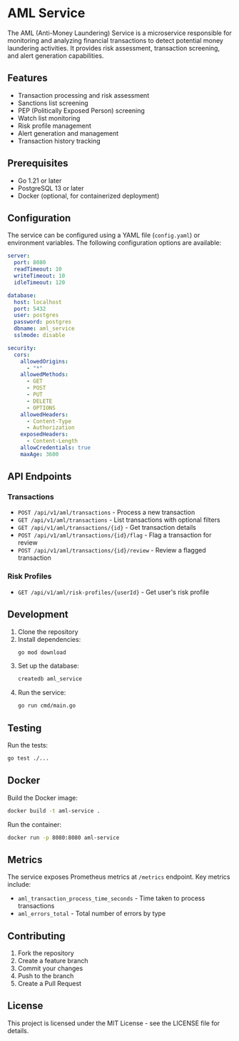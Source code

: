 # AML Service

The AML (Anti-Money Laundering) Service is a microservice responsible for monitoring and analyzing financial transactions to detect potential money laundering activities. It provides risk assessment, transaction screening, and alert generation capabilities.

## Features

- Transaction processing and risk assessment
- Sanctions list screening
- PEP (Politically Exposed Person) screening
- Watch list monitoring
- Risk profile management
- Alert generation and management
- Transaction history tracking

## Prerequisites

- Go 1.21 or later
- PostgreSQL 13 or later
- Docker (optional, for containerized deployment)

## Configuration

The service can be configured using a YAML file (`config.yaml`) or environment variables. The following configuration options are available:

```yaml
server:
  port: 8080
  readTimeout: 10
  writeTimeout: 10
  idleTimeout: 120

database:
  host: localhost
  port: 5432
  user: postgres
  password: postgres
  dbname: aml_service
  sslmode: disable

security:
  cors:
    allowedOrigins:
      - "*"
    allowedMethods:
      - GET
      - POST
      - PUT
      - DELETE
      - OPTIONS
    allowedHeaders:
      - Content-Type
      - Authorization
    exposedHeaders:
      - Content-Length
    allowCredentials: true
    maxAge: 3600
```

## API Endpoints

### Transactions

- `POST /api/v1/aml/transactions` - Process a new transaction
- `GET /api/v1/aml/transactions` - List transactions with optional filters
- `GET /api/v1/aml/transactions/{id}` - Get transaction details
- `POST /api/v1/aml/transactions/{id}/flag` - Flag a transaction for review
- `POST /api/v1/aml/transactions/{id}/review` - Review a flagged transaction

### Risk Profiles

- `GET /api/v1/aml/risk-profiles/{userId}` - Get user's risk profile

## Development

1. Clone the repository
2. Install dependencies:
   ```bash
   go mod download
   ```
3. Set up the database:
   ```bash
   createdb aml_service
   ```
4. Run the service:
   ```bash
   go run cmd/main.go
   ```

## Testing

Run the tests:
```bash
go test ./...
```

## Docker

Build the Docker image:
```bash
docker build -t aml-service .
```

Run the container:
```bash
docker run -p 8080:8080 aml-service
```

## Metrics

The service exposes Prometheus metrics at `/metrics` endpoint. Key metrics include:

- `aml_transaction_process_time_seconds` - Time taken to process transactions
- `aml_errors_total` - Total number of errors by type

## Contributing

1. Fork the repository
2. Create a feature branch
3. Commit your changes
4. Push to the branch
5. Create a Pull Request

## License

This project is licensed under the MIT License - see the LICENSE file for details. 